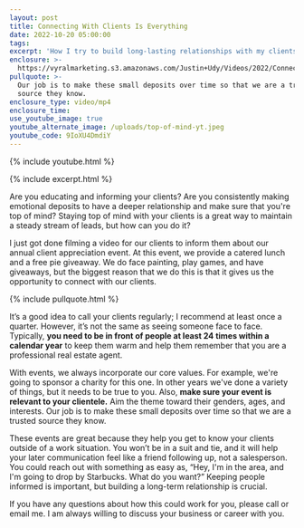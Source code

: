 ```yaml
---
layout: post
title: Connecting With Clients Is Everything
date: 2022-10-20 05:00:00
tags:
excerpt: 'How I try to build long-lasting relationships with my clients. '
enclosure: >-
  https://vyralmarketing.s3.amazonaws.com/Justin+Udy/Videos/2022/Connecting+With+Clients+Is+Everything.mp4
pullquote: >-
  Our job is to make these small deposits over time so that we are a trusted
  source they know.
enclosure_type: video/mp4
enclosure_time:
use_youtube_image: true
youtube_alternate_image: /uploads/top-of-mind-yt.jpeg
youtube_code: 9IoXU4DmdiY
---
```

{% include youtube.html %}

{% include excerpt.html %}

Are you educating and informing your clients? Are you consistently making emotional deposits to have a deeper relationship and make sure that you're top of mind? Staying top of mind with your clients is a great way to maintain a steady stream of leads, but how can you do it?

I just got done filming a video for our clients to inform them about our annual client appreciation event. At this event, we provide a catered lunch and a free pie giveaway. We do face painting, play games, and have giveaways, but the biggest reason that we do this is that it gives us the opportunity to connect with our clients.

{% include pullquote.html %}

It’s a good idea to call your clients regularly; I recommend at least once a quarter. However, it’s not the same as seeing someone face to face. Typically, **you need to be in front of people at least 24 times within a calendar year** to keep them warm and help them remember that you are a professional real estate agent.&nbsp;

With events, we always incorporate our core values. For example, we're going to sponsor a charity for this one. In other years we've done a variety of things, but it needs to be true to you. Also, **make sure your event is relevant to your clientele.** Aim the theme toward their genders, ages, and interests. Our job is to make these small deposits over time so that we are a trusted source they know.

These events are great because they help you get to know your clients outside of a work situation. You won’t be in a suit and tie, and it will help your later communication feel like a friend following up, not a salesperson. You could reach out with something as easy as, “Hey, I'm in the area, and I'm going to drop by Starbucks. What do you want?” Keeping people informed is important, but building a long-term relationship is crucial.&nbsp;

If you have any questions about how this could work for you, please call or email me. I am always willing to discuss your business or career with you.